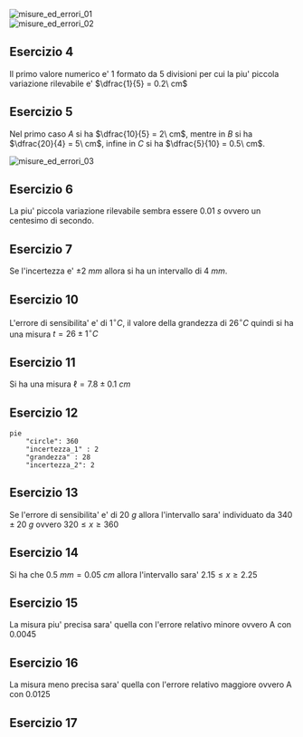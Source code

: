 ![misure_ed_errori_01](https://github.com/dennyb87/phoenomena/assets/7195133/a2ab5d46-e5e7-4972-9db9-992a29203c8b)  
![misure_ed_errori_02](https://github.com/dennyb87/phoenomena/assets/7195133/f6e78030-ef95-4d54-a354-6b864d757381)  

## Esercizio 4  

Il primo valore numerico e' 1 formato da 5 divisioni per cui la piu' piccola variazione rilevabile e' $\dfrac{1}{5} = 0.2\ cm$  

## Esercizio 5  

Nel primo caso $A$ si ha $\dfrac{10}{5} = 2\ cm$, mentre in $B$ si ha $\dfrac{20}{4} = 5\ cm$, infine in $C$ si ha $\dfrac{5}{10} = 0.5\ cm$.  

![misure_ed_errori_03](https://github.com/dennyb87/phoenomena/assets/7195133/1d062e2f-cf2e-4a5a-98d8-87c4bbf89e2b) 

## Esercizio 6  

La piu' piccola variazione rilevabile sembra essere $0.01\ s$ ovvero un centesimo di secondo.  

## Esercizio 7  

Se l'incertezza e' $\pm 2\ mm$ allora si ha un intervallo di $4\ mm$.  

## Esercizio 10  

L'errore di sensibilita' e' di $1^\circ C$, il valore della grandezza di $26^\circ C$ quindi si ha una misura $t = 26\pm 1^\circ C$  

## Esercizio 11  

Si ha una misura $\ell = 7.8\pm0.1\ cm$  

## Esercizio 12  

```mermaid
pie
    "circle": 360
    "incertezza_1" : 2
    "grandezza" : 28
    "incertezza_2": 2
```

## Esercizio 13  

Se l'errore di sensibilita' e' di $20\ g$ allora l'intervallo sara' individuato da $340\pm 20\ g$ ovvero $320 \le x \ge 360$  

## Esercizio 14  

Si ha che $0.5\ mm = 0.05\ cm$ allora l'intervallo sara' $2.15 \le x \ge 2.25$  

## Esercizio 15  

La misura piu' precisa sara' quella con l'errore relativo minore ovvero A con $0.0045$  

## Esercizio 16  

La misura meno precisa sara' quella con l'errore relativo maggiore ovvero A con $0.0125$  

## Esercizio 17  

